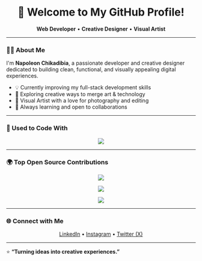 <h1 align="center">👋 Welcome to My GitHub Profile!</h1>

<p align="center">
  <b>Web Developer</b> • <b>Creative Designer</b> • <b>Visual Artist</b>
</p>

---

### 👨‍💻 About Me
I'm **Napoleon Chikadibia**, a passionate developer and creative designer dedicated to building clean, functional, and visually appealing digital experiences.

- 💡 Currently improving my full-stack development skills  
- 🎨 Exploring creative ways to merge art & technology  
- 📸 Visual Artist with a love for photography and editing  
- 🌱 Always learning and open to collaborations  

---

### 🧰 Used to Code With
<p align="center">
  <img src="https://skillicons.dev/icons?i=html,css,js,react,nodejs,express,mongodb,git,github,vscode,figma,photoshop" />
</p>

---

### 🌍 Top Open Source Contributions
<p align="center">
  <img src="https://github-readme-stats.vercel.app/api?username=NapoleonChikadibia-Dev&show_icons=true&theme=tokyonight" />
</p>

<p align="center">
  <img src="https://github-readme-streak-stats.herokuapp.com/?user=NapoleonChikadibia-Dev&theme=tokyonight" />
</p>

<p align="center">
  <img src="https://github-readme-stats.vercel.app/api/top-langs/?username=NapoleonChikadibia-Dev&layout=compact&theme=tokyonight" />
</p>

---

### 🌐 Connect with Me
<p align="center">
  <a href="https://www.linkedin.com/in/napoleon-chikadibia-8bb97b352">LinkedIn</a> •
  <a href="https://www.instagram.com/napoleon_chikadibia">Instagram</a> •
  <a href="https://x.com/Napoleonchika">Twitter (X)</a>
</p>

---

⭐ **“Turning ideas into creative experiences.”**
